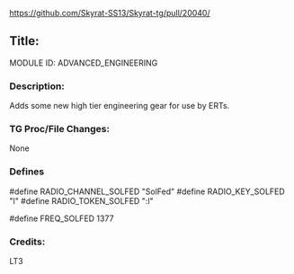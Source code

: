 https://github.com/Skyrat-SS13/Skyrat-tg/pull/20040/

## Title:
MODULE ID: ADVANCED_ENGINEERING

### Description:
Adds some new high tier engineering gear for use by ERTs.

### TG Proc/File Changes:
None

### Defines
#define RADIO_CHANNEL_SOLFED "SolFed"
#define RADIO_KEY_SOLFED "l"
#define RADIO_TOKEN_SOLFED ":l"

#define FREQ_SOLFED 1377

### Credits:
LT3
